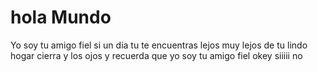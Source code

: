 # hola Mundo 

Yo soy tu amigo fiel
si un dia tu te encuentras lejos muy lejos de tu lindo hogar cierra y los ojos y recuerda que yo soy tu amigo fiel 
okey siiiii
no
